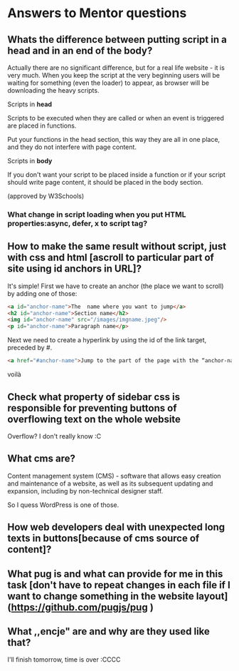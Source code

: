 # Answers to Mentor questions

## Whats the difference between putting script in a head and in an end of the body? 
Actually there are no significant difference, but for a real life website - it is very much. When you keep the script at the very beginning users will be waiting for something (even the loader) to appear, as browser will be downloading the heavy scripts. 

Scripts in **head**

Scripts to be executed when they are called or when an event is triggered are placed in functions.

Put your functions in the head section, this way they are all in one place, and they do not interfere with page content.

Scripts in **body**

If you don't want your script to be placed inside a function or if your script should write page content, it should be placed in the body section.

(approved by W3Schools)
### What change in script loading when you put HTML properties:async, defer, x  to script tag?

## How to make the same result without script, just with css and html [ascroll to particular part of site using id anchors in URL]?
It's simple! 
First we have to create an anchor (the place we want to scroll) by adding one of those:

```HTML
<a id="anchor-name">The  name where you want to jump</a> 
<h2 id="anchor-name">Section name</h2>
<img id="anchor-name" src="/images/imgname.jpeg"/>
<p id="anchor-name">Paragraph name</p>
```
Next we need to create a hyperlink by using the id of the link target, preceded by #.
```HTML
<a href="#anchor-name">Jump to the part of the page with the “anchor-name” id </a>
```

voilà

## Check what property of sidebar css is responsible for preventing buttons of overflowing text on the whole website
Overflow? I don't really know :C

## What cms are?
Content management system (CMS) - software that allows easy creation and maintenance of a website, as well as its subsequent updating and expansion, including by non-technical designer staff.

So I quess WordPress is one of those. 

## How web developers deal with unexpected long texts in buttons[because of cms source of content]?
## What pug is and what can provide for me in this task [don't have to repeat changes in each file if I want to change something in the website layout] (https://github.com/pugjs/pug )
## What ,,encje" are and why are they used like that?

I'll finish tomorrow, time is over :CCCC